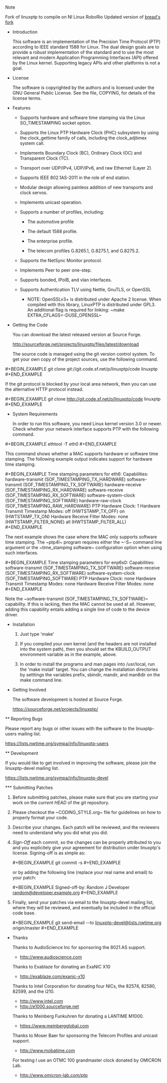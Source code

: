 >[!NOTE]
> Fork of linuxptp to compile on NI Linux RoboRio
> Updated version of [bread's fork](https://github.com/BREAD5940/linuxptp)

* Introduction

  This software is an implementation of the Precision Time Protocol
  (PTP) according to IEEE standard 1588 for Linux. The dual design
  goals are to provide a robust implementation of the standard and to
  use the most relevant and modern Application Programming Interfaces
  (API) offered by the Linux kernel. Supporting legacy APIs and other
  platforms is not a goal.

* License

  The software is copyrighted by the authors and is licensed under the
  GNU General Public License. See the file, COPYING, for details of
  the license terms.

* Features

  - Supports hardware and software time stamping via the Linux
    SO_TIMESTAMPING socket option.

  - Supports the Linux PTP Hardware Clock (PHC) subsystem by using the
    clock_gettime family of calls, including the clock_adjtimex system
    call.

  - Implements Boundary Clock (BC), Ordinary Clock (OC) and
    Transparent Clock (TC).

  - Transport over UDP/IPv4, UDP/IPv6, and raw Ethernet (Layer 2).

  - Supports IEEE 802.1AS-2011 in the role of end station.

  - Modular design allowing painless addition of new transports and
    clock servos.

  - Implements unicast operation.

  - Supports a number of profiles, including:

    - The automotive profile

    - The default 1588 profile.

    - The enterprise profile.

    - The telecom profiles G.8265.1, G.8275.1, and G.8275.2.

  - Supports the NetSync Monitor protocol.

  - Implements Peer to peer one-step.

  - Supports bonded, IPoIB, and vlan interfaces.

  - Supports Authentication TLV using Nettle, GnuTLS, or OpenSSL

    - NOTE: OpenSSLv3+ is distributed under Apache 2 license. When
            compiled with this library, LinuxPTP is distributed
            under GPL3. An additional flag is required for linking:
            ~make EXTRA_CFLAGS=-DUSE_OPENSSL~

* Getting the Code

  You can download the latest released version at Source Forge.

  http://sourceforge.net/projects/linuxptp/files/latest/download

  The source code is managed using the git version control system. To
  get your own copy of the project sources, use the following command.

#+BEGIN_EXAMPLE
  git clone git://git.code.sf.net/p/linuxptp/code linuxptp
#+END_EXAMPLE

  If the git protocol is blocked by your local area network, then you
  can use the alternative HTTP protocol instead.

#+BEGIN_EXAMPLE
  git clone http://git.code.sf.net/p/linuxptp/code linuxptp
#+END_EXAMPLE

* System Requirements

  In order to run this software, you need Linux kernel version 3.0 or
  newer.  Check whether your network interface supports PTP with the
  following command.

#+BEGIN_EXAMPLE
  ethtool -T eth0
#+END_EXAMPLE

  This command shows whether a MAC supports hardware or software time
  stamping.  The following example output indicates support for
  hardware time stamping.

#+BEGIN_EXAMPLE
Time stamping parameters for eth6:
Capabilities:
        hardware-transmit     (SOF_TIMESTAMPING_TX_HARDWARE)
        software-transmit     (SOF_TIMESTAMPING_TX_SOFTWARE)
        hardware-receive      (SOF_TIMESTAMPING_RX_HARDWARE)
        software-receive      (SOF_TIMESTAMPING_RX_SOFTWARE)
        software-system-clock (SOF_TIMESTAMPING_SOFTWARE)
        hardware-raw-clock    (SOF_TIMESTAMPING_RAW_HARDWARE)
PTP Hardware Clock: 1
Hardware Transmit Timestamp Modes:
        off                   (HWTSTAMP_TX_OFF)
        on                    (HWTSTAMP_TX_ON)
Hardware Receive Filter Modes:
        none                  (HWTSTAMP_FILTER_NONE)
        all                   (HWTSTAMP_FILTER_ALL)
#+END_EXAMPLE

  The next example shows the case where the MAC only supports software
  time stamping.  The ~ptp4l~ program requires either the ~-S~ command
  line argument or the ~time_stamping software~ configuration option
  when using such interfaces.

#+BEGIN_EXAMPLE
Time stamping parameters for enp6s0:
Capabilities:
        software-transmit     (SOF_TIMESTAMPING_TX_SOFTWARE)
        software-receive      (SOF_TIMESTAMPING_RX_SOFTWARE)
        software-system-clock (SOF_TIMESTAMPING_SOFTWARE)
PTP Hardware Clock: none
Hardware Transmit Timestamp Modes: none
Hardware Receive Filter Modes: none
#+END_EXAMPLE

  Note the ~software-transmit (SOF_TIMESTAMPING_TX_SOFTWARE)~
  capability.  If this is lacking, then the MAC cannot be used at
  all.  However, adding this capability entails adding a single line
  of code to the device driver.

* Installation

   1. Just type 'make'

   2. If you compiled your own kernel (and the headers are not
      installed into the system path), then you should set the
      KBUILD_OUTPUT environment variable as in the example, above.

   3. In order to install the programs and man pages into /usr/local,
      run the 'make install' target. You can change the installation
      directories by setttings the variables prefix, sbindir, mandir,
      and man8dir on the make command line.

* Getting Involved

  The software development is hosted at Source Forge.

  https://sourceforge.net/projects/linuxptp/

** Reporting Bugs

   Please report any bugs or other issues with the software to the
   linuxptp-users mailing list.

   https://lists.nwtime.org/sympa/info/linuxptp-users

** Development

   If you would like to get involved in improving the software, please
   join the linuxptp-devel mailing list.

   https://lists.nwtime.org/sympa/info/linuxptp-devel

*** Submitting Patches

   1. Before submitting patches, please make sure that you are starting
      your work on the *current HEAD* of the git repository.

   2. Please checkout the ~CODING_STYLE.org~ file for guidelines on how to
      properly format your code.

   3. Describe your changes. Each patch will be reviewed, and the reviewers
      need to understand why you did what you did.

   4. *Sign-Off* each commit, so the changes can be properly attributed to
      you and you explicitely give your agreement for distribution under
      linuxptp's license. Signing-off is as simple as:

      #+BEGIN_EXAMPLE
      git commit -s
      #+END_EXAMPLE

      or by adding the following line (replace your real name and email)
      to your patch:

      #+BEGIN_EXAMPLE
      Signed-off-by: Random J Developer <random@developer.example.org>
      #+END_EXAMPLE

   5. Finally, send your patches via email to the linuxptp-devel mailing
      list, where they will be reviewed, and eventually be included in the
      official code base.

      #+BEGIN_EXAMPLE
      git send-email --to linuxptp-devel@lists.nwtime.org origin/master
      #+END_EXAMPLE

* Thanks

  Thanks to AudioScience Inc for sponsoring the 8021.AS support.

  - http://www.audioscience.com

  Thanks to Exablaze for donating an ExaNIC X10

  - http://exablaze.com/exanic-x10

  Thanks to Intel Corporation for donating four NICs, the 82574,
  82580, 82599, and the i210.

  - http://www.intel.com
  - http://e1000.sourceforge.net

  Thanks to Meinberg Funkuhren for donating a LANTIME M1000.

  - https://www.meinbergglobal.com

  Thanks to Moser Baer for sponsoring the Telecom Profiles and unicast
  support.

  - http://www.mobatime.com

  For testing I use an OTMC 100 grandmaster clock donated by OMICRON Lab.

  - http://www.omicron-lab.com/ptp
